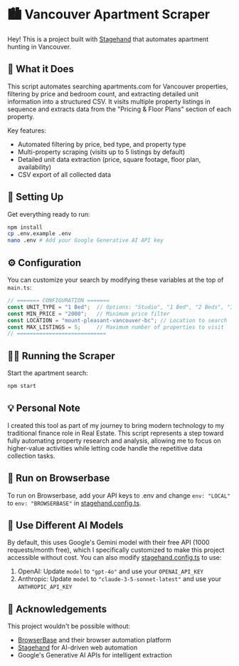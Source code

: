 # 🏙️ Vancouver Apartment Scraper

Hey! This is a project built with [Stagehand](https://github.com/browserbase/stagehand) that automates apartment hunting in Vancouver.

## 🏢 What it Does

This script automates searching apartments.com for Vancouver properties, filtering by price and bedroom count, and extracting detailed unit information into a structured CSV. It visits multiple property listings in sequence and extracts data from the "Pricing & Floor Plans" section of each property.

Key features:
- Automated filtering by price, bed type, and property type
- Multi-property scraping (visits up to 5 listings by default)
- Detailed unit data extraction (price, square footage, floor plan, availability)
- CSV export of all collected data

## 🚀 Setting Up

Get everything ready to run:

```bash
npm install
cp .env.example .env
nano .env # Add your Google Generative AI API key
```

## ⚙️ Configuration

You can customize your search by modifying these variables at the top of `main.ts`:

```javascript
// ======= CONFIGURATION =======
const UNIT_TYPE = "1 Bed";  // Options: "Studio", "1 Bed", "2 Beds", "3+ Beds"
const MIN_PRICE = "2000";   // Minimum price filter
const LOCATION = "mount-pleasant-vancouver-bc"; // Location to search
const MAX_LISTINGS = 5;     // Maximum number of properties to visit
// ============================
```

## 🏃‍♂️ Running the Scraper

Start the apartment search:

```bash
npm start
```

## 💡 Personal Note

I created this tool as part of my journey to bring modern technology to my traditional finance role in Real Estate. This script represents a step toward fully automating property research and analysis, allowing me to focus on higher-value activities while letting code handle the repetitive data collection tasks.

## 🔄 Run on Browserbase

To run on Browserbase, add your API keys to .env and change `env: "LOCAL"` to `env: "BROWSERBASE"` in [stagehand.config.ts](stagehand.config.ts).

## 🤖 Use Different AI Models

By default, this uses Google's Gemini model with their free API (1000 requests/month free), which I specifically customized to make this project accessible without cost. You can also modify [stagehand.config.ts](stagehand.config.ts) to use:

1. OpenAI: Update `model` to `"gpt-4o"` and use your `OPENAI_API_KEY`
2. Anthropic: Update `model` to `"claude-3-5-sonnet-latest"` and use your `ANTHROPIC_API_KEY`

## 🙏 Acknowledgements

This project wouldn't be possible without:
- [BrowserBase](https://www.browserbase.hq) and their browser automation platform
- [Stagehand](https://github.com/browserbaseHQ/stagehand) for AI-driven web automation
- Google's Generative AI APIs for intelligent extraction